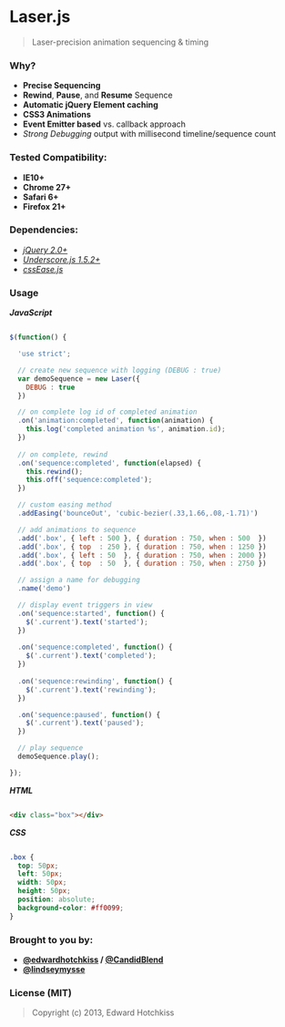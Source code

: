 # Laser.js

> Laser-precision animation sequencing & timing

### Why?

  * **Precise Sequencing**
  * **Rewind**, **Pause**, and **Resume** Sequence
  * **Automatic jQuery Element caching**
  * **CSS3 Animations**
  * **Event Emitter based** vs. callback approach
  * _Strong Debugging_ output with millisecond timeline/sequence count

### Tested Compatibility:

  * **IE10+**
  * **Chrome 27+**
  * **Safari 6+**
  * **Firefox 21+**

### Dependencies:

  * _[jQuery 2.0+](http://jquery.com/download/)_
  * _[Underscore.js 1.5.2+](http://underscorejs.org/)_
  * _[cssEase.js](https://github.com/robdodson/jquery-css3-ease)_


### Usage

**_JavaScript_**

```javascript

$(function() {

  'use strict';

  // create new sequence with logging (DEBUG : true)
  var demoSequence = new Laser({
    DEBUG : true
  })

  // on complete log id of completed animation
  .on('animation:completed', function(animation) {
    this.log('completed animation %s', animation.id);
  })
  
  // on complete, rewind
  .on('sequence:completed', function(elapsed) {
    this.rewind();
    this.off('sequence:completed');
  })

  // custom easing method
  .addEasing('bounceOut', 'cubic-bezier(.33,1.66,.08,-1.71)')

  // add animations to sequence
  .add('.box', { left : 500 }, { duration : 750, when : 500  })
  .add('.box', { top  : 250 }, { duration : 750, when : 1250 })
  .add('.box', { left : 50  }, { duration : 750, when : 2000 })
  .add('.box', { top  : 50  }, { duration : 750, when : 2750 })

  // assign a name for debugging
  .name('demo')

  // display event triggers in view
  .on('sequence:started', function() {
    $('.current').text('started');
  })
  
  .on('sequence:completed', function() {
    $('.current').text('completed');
  })
  
  .on('sequence:rewinding', function() {
    $('.current').text('rewinding');
  })

  .on('sequence:paused', function() {
    $('.current').text('paused');
  })

  // play sequence
  demoSequence.play();

});
```

**_HTML_**

```html

<div class="box"></div>

```

**_CSS_**

```css

.box {
  top: 50px;
  left: 50px;
  width: 50px;
  height: 50px;
  position: absolute;
  background-color: #ff0099;
}

```

### Brought to you by:

  * **[@edwardhotchkiss](https://github.com/edwardhotchkiss) / [@CandidBlend](https://github.com/edwardhotchkiss/)**
  * **[@lindseymysse](https://github.com/lindseymysse/)**

### License (MIT)

> Copyright (c) 2013, Edward Hotchkiss

